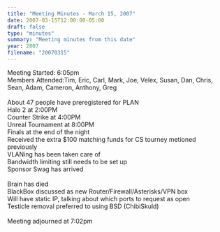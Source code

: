 ```yaml
---
title: "Meeting Minutes - March 15, 2007"
date: 2007-03-15T12:00:00-05:00
draft: false
type: "minutes"
summary: "Meeting minutes from this date"
year: 2007
filename: "20070315"
---
```


Meeting Started: 6:05pm<br />
Members Attended:Tim, Eric, Carl, Mark, Joe, Velex, Susan, Dan, Chris, Sean, Adam, Cameron, Anthony, Greg<br />
<br />
About 47 people have preregistered for PLAN<br />
Halo 2 at 2:00PM<br />
Counter Strike at 4:00PM<br />
Unreal Tournament at 8:00PM<br />
Finals at the end of the night<br />
Received the extra $100 matching funds for CS tourney metioned previously<br />
VLANing has been taken care of<br />
Bandwidth limiting still needs to be set up<br />
Sponsor Swag has arrived<br />
<br />
Brain has died<br />
BlackBox discussed as new Router/Firewall/Asterisks/VPN box<br />
Will have static IP, talking about which ports to request as open<br />
Testicle removal preferred to using BSD (ChibiSkuld)<br />
<br />
Meeting adjourned at 7:02pm
